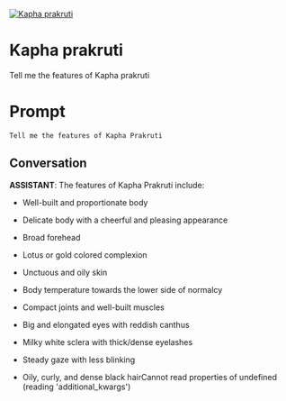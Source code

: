 
[![Kapha prakruti](https://flow-user-images.s3.us-west-1.amazonaws.com/prompt/9c0t3ljs9jTDEkQnCgHVk/1693496923898)]()
# Kapha prakruti 
Tell me the features of Kapha prakruti

# Prompt

```
Tell me the features of Kapha Prakruti
```

## Conversation

**ASSISTANT**: The features of Kapha Prakruti include:

- Well-built and proportionate body

- Delicate body with a cheerful and pleasing appearance

- Broad forehead

- Lotus or gold colored complexion

- Unctuous and oily skin

- Body temperature towards the lower side of normalcy

- Compact joints and well-built muscles

- Big and elongated eyes with reddish canthus

- Milky white sclera with thick/dense eyelashes

- Steady gaze with less blinking

- Oily, curly, and dense black hairCannot read properties of undefined (reading 'additional_kwargs')


